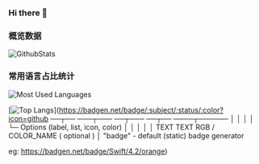 ### Hi there 👋
### 概览数据
![GithubStats](https://github-readme-stats.vercel.app/api?username=Yz-001&show_icons=true&theme=dark&count_private=true)

### 常用语言占比统计
![Most Used Languages](https://github-readme-stats.vercel.app/api/top-langs/?username=Yz-001&theme=dark&layout=compact)

[![Top Langs](https://github-readme-stats.vercel.app/api/top-langs/?username=Yz-001&layout=compact&theme=tokyonight)](https://badgen.net/badge/:subject/:status/:color?icon=github
                   ──┬──  ───┬───  ──┬───  ──┬── ────┬──────
                     │       │       │       │       └─ Options (label, list, icon, color)
                     │       │       │       │
                     │      TEXT    TEXT    RGB / COLOR_NAME ( optional )
                     │
                  "badge" - default (static) badge generator
                  
eg: https://badgen.net/badge/Swift/4.2/orange)

<!--
**Yz-001/Yz-001** is a ✨ _special_ ✨ repository because its `README.md` (this file) appears on your GitHub profile.

Here are some ideas to get you started:

- 🔭 I’m currently working on ...
- 🌱 I’m currently learning ...
- 👯 I’m looking to collaborate on ...
- 🤔 I’m looking for help with ...
- 💬 Ask me about ...
- 📫 How to reach me: ...
- 😄 Pronouns: ...
- ⚡ Fun fact: ...
-->
